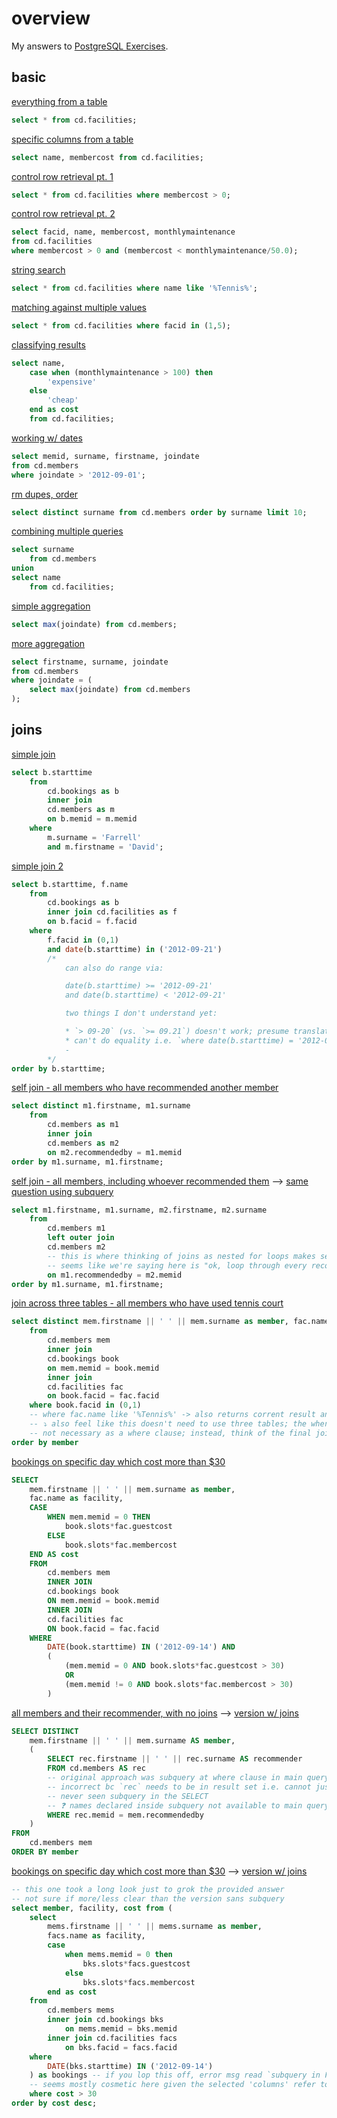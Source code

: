 # overview

My answers to [PostgreSQL Exercises](https://pgexercises.com/).

## basic

[everything from a table](https://pgexercises.com/questions/basic/selectall.html)
```sql
select * from cd.facilities;
```

[specific columns from a table](https://pgexercises.com/questions/basic/selectspecific.html)
```sql
select name, membercost from cd.facilities;
```

[control row retrieval pt. 1](https://pgexercises.com/questions/basic/where.html)
```sql
select * from cd.facilities where membercost > 0;
```

[control row retrieval pt. 2](https://pgexercises.com/questions/basic/where2.html)
```sql
select facid, name, membercost, monthlymaintenance 
from cd.facilities 
where membercost > 0 and (membercost < monthlymaintenance/50.0);
```

[string search](https://pgexercises.com/questions/basic/where3.html)
```sql
select * from cd.facilities where name like '%Tennis%';
```

[matching against multiple values](https://pgexercises.com/questions/basic/where4.html)
```sql
select * from cd.facilities where facid in (1,5);
```

[classifying results](https://pgexercises.com/questions/basic/classify.html)
```sql
select name, 
	case when (monthlymaintenance > 100) then
		'expensive'
	else
		'cheap'
	end as cost
	from cd.facilities;  
```

[working w/ dates](https://pgexercises.com/questions/basic/date.html)
```sql
select memid, surname, firstname, joindate 
from cd.members
where joindate > '2012-09-01';
```

[rm dupes, order](https://pgexercises.com/questions/basic/unique.html)
```sql
select distinct surname from cd.members order by surname limit 10;
```

[combining multiple queries](https://pgexercises.com/questions/basic/union.html)
```sql
select surname 
	from cd.members
union
select name
	from cd.facilities;
```

[simple aggregation](https://pgexercises.com/questions/basic/agg.html)
```sql
select max(joindate) from cd.members;
```

[more aggregation](https://pgexercises.com/questions/basic/agg2.html)
```sql
select firstname, surname, joindate 
from cd.members 
where joindate = (
    select max(joindate) from cd.members
);
```

## joins

[simple join](https://pgexercises.com/questions/joins/simplejoin.html)
```sql
select b.starttime
	from 
		cd.bookings as b
		inner join 
        cd.members as m
		on b.memid = m.memid
	where 
		m.surname = 'Farrell'
		and m.firstname = 'David';
```

[simple join 2](https://pgexercises.com/questions/joins/simplejoin2.html)
```sql
select b.starttime, f.name
    from 
        cd.bookings as b
        inner join cd.facilities as f
        on b.facid = f.facid
    where 
        f.facid in (0,1)
        and date(b.starttime) in ('2012-09-21')
        /*
            can also do range via:

            date(b.starttime) >= '2012-09-21'
            and date(b.starttime) < '2012-09-21'

            two things I don't understand yet:

            * `> 09-20` (vs. `>= 09.21`) doesn't work; presume translates as 'greater than 09-20 00:00' i.e. everything on 09.20
            * can't do equality i.e. `where date(b.starttime) = '2012-09-21'`
            - 
        */
order by b.starttime;
```

[self join - all members who have recommended another member](https://pgexercises.com/questions/joins/self.html)
```sql
select distinct m1.firstname, m1.surname
	from 
		cd.members as m1
		inner join
		cd.members as m2
		on m2.recommendedby = m1.memid
order by m1.surname, m1.firstname;
```

[self join - all members, including whoever recommended them](https://pgexercises.com/questions/joins/self2.html) --> [same question using subquery](https://pgexercises.com/questions/joins/sub.html)
```sql
select m1.firstname, m1.surname, m2.firstname, m2.surname
	from 
		cd.members m1
		left outer join 
        cd.members m2
        -- this is where thinking of joins as nested for loops makes sense
        -- seems like we're saying here is "ok, loop through every record from the join table and return on a match"
        on m1.recommendedby = m2.memid
order by m1.surname, m1.firstname;
```

[join across three tables - all members who have used tennis court](https://pgexercises.com/questions/joins/threejoin.html)
```sql
select distinct mem.firstname || ' ' || mem.surname as member, fac.name
    from 
        cd.members mem
        inner join
        cd.bookings book
        on mem.memid = book.memid
        inner join
        cd.facilities fac
        on book.facid = fac.facid
    where book.facid in (0,1) 
    -- where fac.name like '%Tennis%' -> also returns corrent result and consistent w/ string search exercise
    -- ⤵️ also feel like this doesn't need to use three tables; the where clause in itself should be sufficient
    -- not necessary as a where clause; instead, think of the final join as just a way to pull in the facilities table data necessary for our result set
order by member
```

[bookings on specific day which cost more than $30](https://pgexercises.com/questions/joins/threejoin2.html)
```sql
SELECT 
    mem.firstname || ' ' || mem.surname as member,
    fac.name as facility,
    CASE
        WHEN mem.memid = 0 THEN
            book.slots*fac.guestcost
        ELSE
            book.slots*fac.membercost
    END AS cost
    FROM
        cd.members mem
        INNER JOIN
        cd.bookings book
        ON mem.memid = book.memid
        INNER JOIN
        cd.facilities fac
        ON book.facid = fac.facid
    WHERE 
        DATE(book.starttime) IN ('2012-09-14') AND
        (
            (mem.memid = 0 AND book.slots*fac.guestcost > 30) 
            OR
            (mem.memid != 0 AND book.slots*fac.membercost > 30)
        )
```

[all members and their recommender, with no joins](https://pgexercises.com/questions/joins/sub.html) --> [version w/ joins](https://pgexercises.com/questions/joins/self2.html)
```sql
SELECT DISTINCT
    mem.firstname || ' ' || mem.surname AS member,
    (
        SELECT rec.firstname || ' ' || rec.surname AS recommender
        FROM cd.members AS rec
        -- original approach was subquery at where clause in main query 
        -- incorrect bc `rec` needs to be in result set i.e. cannot just feed into where clause
        -- never seen subquery in the SELECT
	  	-- ❓ names declared inside subquery not available to main query
        WHERE rec.memid = mem.recommendedby
    )
FROM
    cd.members mem
ORDER BY member
```

[bookings on specific day which cost more than $30](https://pgexercises.com/questions/joins/threejoin2.html) --> [version w/ joins](https://pgexercises.com/questions/joins/threejoin2.html)

```sql
-- this one took a long look just to grok the provided answer
-- not sure if more/less clear than the version sans subquery
select member, facility, cost from (
	select 
		mems.firstname || ' ' || mems.surname as member,
		facs.name as facility,
		case
			when mems.memid = 0 then
				bks.slots*facs.guestcost
			else
				bks.slots*facs.membercost
		end as cost
    from
        cd.members mems
        inner join cd.bookings bks
            on mems.memid = bks.memid
        inner join cd.facilities facs
            on bks.facid = facs.facid
    where
        DATE(bks.starttime) IN ('2012-09-14')
	) as bookings -- if you lop this off, error msg read `subquery in FROM must have an alias`
    -- seems mostly cosmetic here given the selected 'columns' refer to names declared inside the subquery, not the alias
	where cost > 30
order by cost desc; 
```
